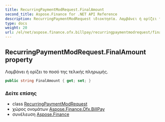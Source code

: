 ```yaml
---
title: RecurringPaymentModRequest.FinalAmount
second_title: Aspose.Finance for .NET API Reference
description: RecurringPaymentModRequest ιδιοκτησία. Λαμβάνει ή ορίζει το ποσό της τελικής πληρωμής.
type: docs
weight: 20
url: /el/net/aspose.finance.ofx.billpay/recurringpaymentmodrequest/finalamount/
---
```

## RecurringPaymentModRequest.FinalAmount property

Λαμβάνει ή ορίζει το ποσό της τελικής πληρωμής.

```csharp
public string FinalAmount { get; set; }
```

### Δείτε επίσης

* class [RecurringPaymentModRequest](../)
* χώρος ονομάτων [Aspose.Finance.Ofx.BillPay](../../recurringpaymentmodrequest/)
* συνέλευση [Aspose.Finance](../../../)


